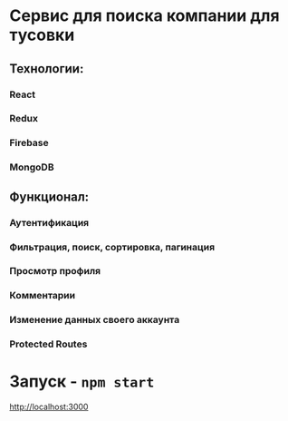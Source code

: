 # Сервис для поиска компании для тусовки

## Технологии:

### React

### Redux

### Firebase

### MongoDB

## Функционал:

### Аутентификация

### Фильтрация, поиск, сортировка, пагинация

### Просмотр профиля

### Комментарии

### Изменение данных своего аккаунта

### Protected Routes

# Запуск - `npm start`

[http://localhost:3000](http://localhost:3000)
